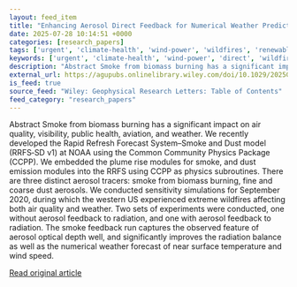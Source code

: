 ```yaml
---
layout: feed_item
title: "Enhancing Aerosol Direct Feedback for Numerical Weather Prediction in NOAA's Rapid Refresh Forecast System–Smoke and Dust (RRFS‐SD v1)"
date: 2025-07-28 10:14:51 +0000
categories: [research_papers]
tags: ['urgent', 'climate-health', 'wind-power', 'wildfires', 'renewable-energy', 'extreme-weather', 'public-health']
keywords: ['urgent', 'climate-health', 'wind-power', 'direct', 'wildfires', 'renewable-energy', 'aerosol', 'enhancing']
description: "Abstract Smoke from biomass burning has a significant impact on air quality, visibility, public health, aviation, and weather"
external_url: https://agupubs.onlinelibrary.wiley.com/doi/10.1029/2025GL115384?af=R
is_feed: true
source_feed: "Wiley: Geophysical Research Letters: Table of Contents"
feed_category: "research_papers"
---
```


Abstract Smoke from biomass burning has a significant impact on air quality, visibility, public health, aviation, and weather. We recently developed the Rapid Refresh Forecast System–Smoke and Dust model (RRFS‐SD v1) at NOAA using the Common Community Physics Package (CCPP). We embedded the plume rise modules for smoke, and dust emission modules into the RRFS using CCPP as physics subroutines. There are three distinct aerosol tracers: smoke from biomass burning, fine and coarse dust aerosols. We conducted sensitivity simulations for September 2020, during which the western US experienced extreme wildfires affecting both air quality and weather. Two sets of experiments were conducted, one without aerosol feedback to radiation, and one with aerosol feedback to radiation. The smoke feedback run captures the observed feature of aerosol optical depth well, and significantly improves the radiation balance as well as the numerical weather forecast of near surface temperature and wind speed.

[Read original article](https://agupubs.onlinelibrary.wiley.com/doi/10.1029/2025GL115384?af=R)
